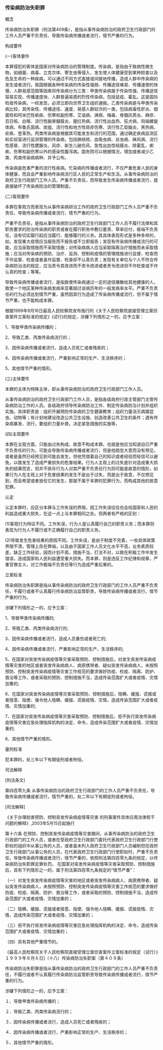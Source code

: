 ### 传染病防治失职罪
 概念 

传染病防治失职罪（刑法第409条），是指从事传染病防治的政府卫生行政部门的工作人员严重不负责任、导致传染病传播或者流行，情节严重的行为。

 构成要件 

(一)客体要件

本罪侵犯的客体是国家对传染病防治的管理制度。传染病，是指由于致病性微生物，如细菌、病毒、立克次体、寄生虫等侵入，发生使人体健康受到某种损害以及危及生命的一种疾病，可以通过不同方式直接或间接地传播，造成人群中传染病的发生或者流行。我国根据各种传染病的传染性强弱、传播途径难易、传播速使的快慢、人群易感范围等因素将传染病分为三类：甲类传染病属于传染性强、传播途径容易实现、传播速度快、人群普遍易感的烈性传染病，包括鼠疫、霍乱。这是国际检疫传染病，一经发现，必须立即向世界卫生组织通报。乙类传染病是与甲类传染病比较，其传染性、传播途径、速度、易感人群较次的一类，包括病毒性肝炎、细菌性和阿米巴性痢疾、伤寒和副伤寒、艾滋病、淋病、梅毒、脊髓灰质炎、麻疹、百日咳、白喉、流行性脑脊髓膜炎、猩红热病、流行性出血热、狂犬病、钩端螺旋体病、布鲁氏茵病、炭疽、流行性和地方性斑疹伤寒、流行性乙型脑炎、黑热病、疟疾、登革热。丙类传染病是根据其可能发生和流行的范围，通过确定疾病监测区和实验室进行监测管理的传染病，包括肺结核、血吸虫病、丝虫病、麻风病、流行性感冒、流行性腮腺炎、风疹、新生儿破伤风、急性出血性结膜炎、除霍乱、痢疾、伤寒和副伤寒以外的感染性腹泻病。国务院可以根据情况，增加或者减少乙类、丙类传染病病种、并予公布。

传染病是危害严重的流行性疾病。忙染病的传播或者流行，不仅严重危害人民的身体健康，而且会严重影响传染病流行区人民的正常生产和生活。从事传染病防治的政府卫生行政部门工作人员，严重不负责任，而导致发生传染病传播或者流行，就直接破坏了传染病防治的管理制度。

(二)客观要件

本罪在客观方而表现为从事传染病研治工作的政府卫生行政部门工作人员严重不负责任，导致传染病传播或者流行，情节严重的行为。

严重不负责任，是指从事传染病防治的政府卫生行政部门工作人员不履行法律和其职务要求的防治传染病的职责或者在履行职务中敷衍塞责、草率应付，极端不负责任，没有切实履行起应当履行、能够履行的义务。其具体表现形式是多种多样的，如，发现重大疫情应当报告而不报告或不立即报告；发现有传染病传播或流行的可能，应当采取措施而不采取惜施；对传染病病人应当采取隔离治疗措施而未采取措施；应当对传染病的预防、治疗、监测、控制和疫情的管理措施进行监督、检查而不作监督、检查或者虽作监督、检查却不认真负责；发现有关单位与个人不符合传染病防治法的规定，应当责令其改进而不责令改进或者责令改进但不作检查或不作认真的检查；等等。

导致传染病传播或者流行，是指致使传染病通过一定的途径播散给其他健康的人，致使一个地区某种传染病发病率显著超过该病历年的一般发病率水平。严重不负责任的行为必须达到情节严重，虽然因其行为造成了传染病传播或流行，但不属于情节严重，也不能构成本罪。

根据1999年9月16日最高人民检察院发布施行的《关于人民检察院直接受理立案侦查案件立案标准的规定》(试行)的规定，涉嫌下列情形之一的，应予立案：

1、导致甲类传染病传播的；

2、导致乙类、丙类传染病流行的；

3、因传染病传播或者流行，造成人员死亡或者残疾的；

4、因传染病传播或者流行，严重影响正常的生产、生活秩序的；

5、其他情节严重的情形。

(三)主体要件

本罪的主体为特殊主体，即从事传染病防治的政府卫生行政部门工作人员。

从事传染病防治的政府卫生行政部门工作人员，是指各级政府行政主管部门主管传染病防治工作的人员。各级政府领导传染病防治工作、制定传染病防治计划并组织实施。具体职责是：组织开展预防传染病的卫生健康教育；组织力量消灭病媒昆虫、动物等；有计划地建设改造公共卫生设施、创造改善公共卫生的条件；遇有传染病暴发、流行，要组织力量补救，决定紧急措施的实施等，

(四)主观要件

本罪在主观方面，只能由过失构成、故意不构成本罪。也就是他应当知道自已严重不负责任的行为，可能会导致传染病传播或者流行，但是他疏忽大意而没有预见，或者是虽然已经预见到可能会发生，但他凭借着自己的知识或者经验而轻信可以避免，以致发生了造成严重损失的危害结果。行为人主观上的过失是针对造成重大损失的结果而言，但并不排斥行为人对其严重不负责任行为则可能是故意的情形，如果行为人在主观上对于危害结果的发生不是出于过失，而是出于故意，不仅预见到，而且希望或者放任它的发生，那就不属于本罪的犯罪行为，而构成其他的故意犯罪。

 认定 

认定本罪时，应区分本罪与工作失误的界限。因工作失误往往也会给国家和人民的利益造成重大损失，在这一点上与本罪相同之处。但两者有严格的区别：

(1)客观行为特征不同。工作失误，行为人是认真履行自己的职责义务；而本罪则表现为行为人不履行或不正确履行自己的职责义务。

(2)导致发生危害结果的原因不同。工作失误，是由于制度不完善，一些具体政策界限不清，管理上存在弊端，以及由于国家工作人员文化水平不高，业务素质较差，缺乏工作经验，因而计划不周，措施不当，打法不对，以致在积极工作中发生错误，造成国家和人民利益遭受重大损失。而本罪，则是违反工作纪律和规章，严重官僚主义，对工作极端不负责任等行为造成严重后果的。

 立案标准 

传染病防治失职罪是指从事传染病防治的政府卫生行政部门的工作人员严重不负责任，不履行或者不认真履行传染病防治监管职责，导致传染病传播或者流行，情节严重的行为。

涉嫌下列情形之一的，应予立案：

1、导致甲类传染病传播的;

2、导致乙类、丙类传染病流行的;

3、因传染病传播或者流行，造成人员重伤或者死亡的;

4、因传染病传播或者流行，严重影响正常的生产、生活秩序的;

5、在国家对突发传染病疫情等灾害采取预防、控制措施后，对发生突发传染病疫情等灾害的地区或者突发传染病病人、病原携带者、疑似突发传染病病人，未按照预防、控制突发传染病疫情等灾害工作规范的要求做好防疫、检疫、隔离、防护、救治等工作，或者采取的预防、控制措施不当，造成传染范围扩大或者疫情、灾情加重的;

6、在国家对突发传染病疫情等灾害采取预防、控制措施后，隐瞒、缓报、谎报或者授意、指使、强令他人隐瞒、缓报、谎报疫情、灾情，造成传染范围扩大或者疫情、灾情加重的;

7、在国家对突发传染病疫情等灾害采取预防、控制措施后，拒不执行突发传染病疫情等灾害应急处理指挥机构的决定、命令，造成传染范围扩大或者疫情、灾情加重的;

8、其他情节严重的情形。

 量刑标准 

犯本罪的，处三年以下有期徒刑或者拘役。

 司法解释 

[刑法条文]

第四百零九条 从事传染病防治的政府卫生行政部门的工作人员严重不负责任，导致传染病传播或者流行，情节严重的，处二年以下有期徒刑或者拘役。

[司法解释]

《关于办理妨害预防、控制突发传染病疫情等灾害 的刑事案件具体应用法律若干问题的解释》,2003年5月15日起施行

第十六条 在预防、控制突发传染病疫情等灾害期间，从事传染病防治的政府卫生行政部门的工作人员，或者在受政府卫生行政部门委托代表政府卫生行政部门行使职权的组织中从事公务的人员，或者虽未列入政府卫生行政部门人员编制但在政府卫生行政部门从事公务的人员，在代表政府卫生行政部门行使职权时，严重不负责任，导致传染病传播或者流行，情节严重的，依照刑法第四百零九条的规定，以传染病防治失职罪定罪处罚。 在国家对突发传染病疫情等灾害采取预防、控制措施后，具有下列情形之一的，属于刑法第四百零九条规定的“情节严重”：

（一）对发生突发传染病疫情等灾害的地区或者突发传染病病人、病原携带者、疑似突发传染病病人，未按照预防、控制突发传染病疫情等灾害工作规范的要求做好防疫、检疫、隔离、防护、救治等工作，或者采取的预防、控制措施不当，造成传染范围扩大或者疫情、灾情加重的；

（二）隐瞒、缓报、谎报或者授意、指使、强令他人隐瞒、缓报、谎报疫情、灾情，造成传染范围扩大或者疫情、灾情加重的；

（三）拒不执行突发传染病疫情等灾害应急处理指挥机构的决定、命令，造成传染范围扩大或者疫情、灾情加重的；

（四）具有其他严重情节的。

《最高人民检察院关于人民检察院直接受理立案侦查案件立案标准的规定（试行）》１９９９年８月６日]（十八）传染病防治失职案（第４０９条）

传染病防治失职罪是指从事传染病防治的政府卫生行政部门的工作人员严重不负责任，不履行或者不认真履行传染病防治监管职责导致传染病传播或者流行，情节严重的行为。

涉嫌下列情形之一的，应予立案：

１、导致甲类传染病传播的；

２、导致乙类、丙类传染病流行的；

３、因传染病传播或者流行，造成人员死亡或者残疾的；

４、因传染病传播或者流行，严重影响正常的生产、生活秩序的；

５、其他情节严重的情形。